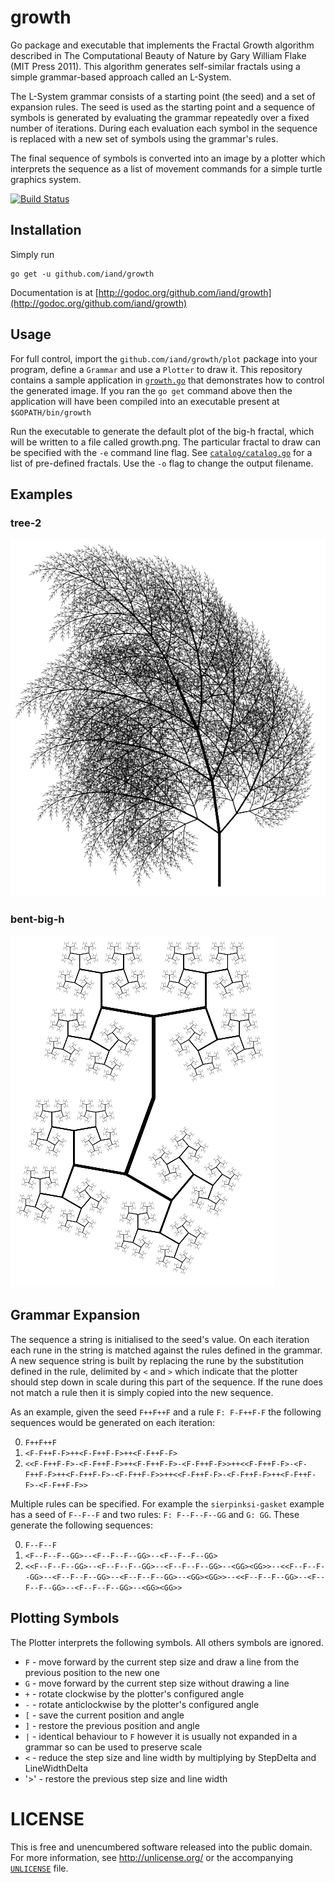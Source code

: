 growth
======

Go package and executable that implements the Fractal Growth algorithm
described in The Computational Beauty of Nature by Gary William Flake (MIT
Press 2011). This algorithm generates self-similar fractals using a simple 
grammar-based approach called an L-System. 

The L-System grammar consists of a starting point (the seed) and a set of
expansion rules. The seed is used as the starting point and a sequence of
symbols is generated by evaluating the grammar repeatedly over a fixed number
of iterations. During each evaluation each symbol in the sequence is replaced
with a new set of symbols using the grammar's rules.

The final sequence of symbols is converted into an image by a plotter which
interprets the sequence as a list of movement commands for a simple turtle
graphics system.

[![Build Status](https://travis-ci.org/iand/growth.svg?branch=master)](https://travis-ci.org/iand/growth)

## Installation

Simply run

    go get -u github.com/iand/growth

Documentation is at [http://godoc.org/github.com/iand/growth](http://godoc.org/github.com/iand/growth)

## Usage

For full control, import the `github.com/iand/growth/plot` package into your program, define a
`Grammar` and use a `Plotter` to draw it. This repository contains a sample application in
[`growth.go`](growth.go) that demonstrates how to control the generated image. If you ran the 
`go get` command above then the application will have been compiled into an executable present
at `$GOPATH/bin/growth`

Run the executable to generate the default plot of the big-h fractal, which will be written to a
file called growth.png. The particular fractal to draw can be specified with the `-e` command line
flag. See [`catalog/catalog.go`](catalog/catalog.go) for a list of pre-defined fractals. Use the
`-o` flag to change the output filename.

## Examples

### tree-2

![Image of tree-2 fractal](tree-2.png)

### bent-big-h

![Image of bent-big-h fractal](bent-big-h.png)

## Grammar Expansion

The sequence a string is initialised to the seed's value. On each iteration each rune in the string
is matched against the rules defined in the grammar. A new sequence string is built by replacing the
rune by the substitution defined in the rule, delimited by `<` and `>` which indicate that the
plotter should step down in scale during this part of the sequence. If the rune does not match a
rule then it is simply copied into the new sequence.

As an example, given the seed `F++F++F` and a rule `F: F-F++F-F` the following sequences would be generated on each iteration:

 0. `F++F++F`
 1. `<F-F++F-F>++<F-F++F-F>++<F-F++F-F>`
 2. `<<F-F++F-F>-<F-F++F-F>++<F-F++F-F>-<F-F++F-F>>++<<F-F++F-F>-<F-F++F-F>++<F-F++F-F>-<F-F++F-F>>++<<F-F++F-F>-<F-F++F-F>++<F-F++F-F>-<F-F++F-F>>
`

Multiple rules can be specified. For example the `sierpinksi-gasket` example has a seed of `F--F--F`
and two rules: `F: F--F--F--GG` and `G: GG`. These generate the following sequences:

 0. `F--F--F`
 1. `<F--F--F--GG>--<F--F--F--GG>--<F--F--F--GG>`
 2. `<<F--F--F--GG>--<F--F--F--GG>--<F--F--F--GG>--<GG><GG>>--<<F--F--F--GG>--<F--F--F--GG>--<F--F--F--GG>--<GG><GG>>--<<F--F--F--GG>--<F--F--F--GG>--<F--F--F--GG>--<GG><GG>>`

## Plotting Symbols

The Plotter interprets the following symbols. All others symbols are ignored.

 - `F` - move forward by the current step size and draw a line from the previous position to the new one
 - `G` - move forward by the current step size without drawing a line
 - `+` - rotate clockwise by the plotter's configured angle
 - `-` - rotate anticlockwise by the plotter's configured angle
 - `[` - save the current position and angle 
 - `]` - restore the previous position and angle
 - `|` - identical behaviour to `F` however it is usually not expanded in a grammar so can be used to preserve scale
 - `<` - reduce the step size and line width by multiplying by StepDelta and LineWidthDelta
 - '>' - restore the previous step size and line width

LICENSE
=======
This is free and unencumbered software released into the public domain. For more
information, see <http://unlicense.org/> or the accompanying [`UNLICENSE`](UNLICENSE) file.

